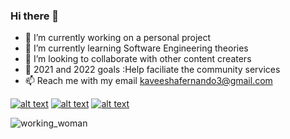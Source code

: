 ### Hi there 👋





- 🔭 I’m currently working on a personal project
- 🌱 I’m currently learning Software Engineering theories
- 👯 I’m looking to collaborate with other content creaters
- 💬 2021 and 2022 goals :Help faciliate the community services  
- 📫 Reach me with my email kaveeshafernando3@gmail.com



<!-- Please don't remove this: Grab your social icons from https://github.com/carlsednaoui/gitsocial -->

<!-- display the social media buttons in your README -->

[![alt text][1.1]][1]
[![alt text][2.1]][2]
[![alt text][3.1]][3]


<!-- links to social media icons -->
<!-- no need to change these -->

<!-- icons with padding -->

[1.1]: http://i.imgur.com/tXSoThF.png (twitter icon with padding)
[2.1]: http://i.imgur.com/P3YfQoD.png (facebook icon with padding)
[3.1]: http://i.imgur.com/0o48UoR.png (github icon with padding)

<!-- icons without padding -->

[1.2]: http://i.imgur.com/wWzX9uB.png (twitter icon without padding)
[2.2]: http://i.imgur.com/fep1WsG.png (facebook icon without padding)
[3.2]: http://i.imgur.com/9I6NRUm.png (github icon without padding)


<!-- links to your social media accounts -->
<!-- update these accordingly -->

[1]: http://www.twitter.com/_____kavi_____
[2]: http://www.facebook.com/kaveesha.fernando.104855
[3]: http://www.github.com/Kaveeshakavindi

<!-- Please don't remove this: Grab your social icons from https://github.com/carlsednaoui/gitsocial -->

![working_woman](https://user-images.githubusercontent.com/95086309/143790247-38aebda6-f5a1-4a10-ac51-5b815b9a8612.png)
